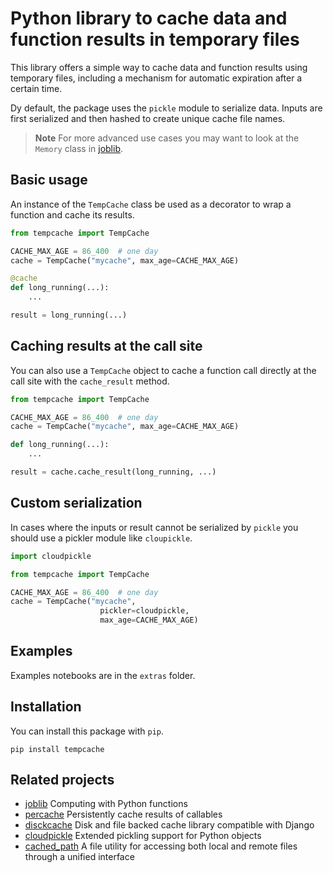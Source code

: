 # Python library to cache data and function results in temporary files

This library offers a simple way to cache data and function results using temporary files, including a mechanism for automatic expiration after a certain time.

Dy default, the package uses the `pickle` module to serialize data. Inputs are first serialized and then hashed to create unique cache file names.


> **Note**
For more advanced use cases you may want to look at the `Memory` class
in [joblib](https://github.com/joblib/joblib).


## Basic usage

An instance of the `TempCache` class be used as a decorator
to wrap a function and cache its results.

```python
from tempcache import TempCache

CACHE_MAX_AGE = 86_400  # one day
cache = TempCache("mycache", max_age=CACHE_MAX_AGE)

@cache
def long_running(...):
    ...

result = long_running(...)
```

## Caching results at the call site

You can also use a `TempCache` object to cache a function call directly 
at the call site with the `cache_result` method. 

```python
from tempcache import TempCache

CACHE_MAX_AGE = 86_400  # one day
cache = TempCache("mycache", max_age=CACHE_MAX_AGE)

def long_running(...):
    ...

result = cache.cache_result(long_running, ...)
```


## Custom serialization

In cases where the inputs or result cannot be serialized by `pickle`
you should use a pickler module like `cloupickle`.

```python
import cloudpickle

from tempcache import TempCache

CACHE_MAX_AGE = 86_400  # one day
cache = TempCache("mycache",
                    pickler=cloudpickle,
                    max_age=CACHE_MAX_AGE)
```


## Examples

Examples notebooks are in the `extras` folder.

## Installation

You can install this package with `pip`.

```console
pip install tempcache
```

## Related projects

- [joblib](https://github.com/joblib/joblib)
Computing with Python functions
- [percache](https://pypi.org/project/percache/)
Persistently cache results of callables
- [disckcache](https://pypi.org/project/diskcache/)
Disk and file backed cache library compatible with Django
- [cloudpickle](https://github.com/cloudpipe/cloudpickle)
Extended pickling support for Python objects
- [cached_path](https://github.com/allenai/cached_path)
A file utility for accessing both local and remote files through a unified interface
